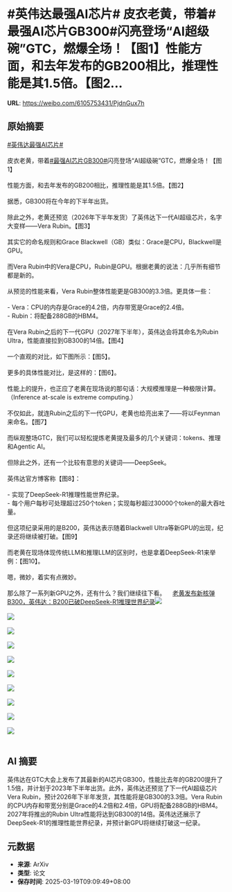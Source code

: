 # #英伟达最强AI芯片# 皮衣老黄，带着#最强AI芯片GB300#闪亮登场“AI超级碗”GTC，燃爆全场！【图1】性能方面，和去年发布的GB200相比，推理性能是其1.5倍。【图2...

**URL**: https://weibo.com/6105753431/PjdnGux7h

## 原始摘要

<a href="https://m.weibo.cn/search?containerid=231522type%3D1%26t%3D10%26q%3D%23%E8%8B%B1%E4%BC%9F%E8%BE%BE%E6%9C%80%E5%BC%BAAI%E8%8A%AF%E7%89%87%23&amp;extparam=%23%E8%8B%B1%E4%BC%9F%E8%BE%BE%E6%9C%80%E5%BC%BAAI%E8%8A%AF%E7%89%87%23" data-hide=""><span class="surl-text">#英伟达最强AI芯片#</span></a> <br><br>皮衣老黄，带着<a href="https://m.weibo.cn/search?containerid=231522type%3D1%26t%3D10%26q%3D%23%E6%9C%80%E5%BC%BAAI%E8%8A%AF%E7%89%87GB300%23&amp;extparam=%23%E6%9C%80%E5%BC%BAAI%E8%8A%AF%E7%89%87GB300%23" data-hide=""><span class="surl-text">#最强AI芯片GB300#</span></a>闪亮登场“AI超级碗”GTC，燃爆全场！【图1】<br><br>性能方面，和去年发布的GB200相比，推理性能是其1.5倍。【图2】<br><br>据悉，GB300将在今年的下半年出货。<br><br>除此之外，老黄还预览（2026年下半年发货）了英伟达下一代AI超级芯片，名字大变样——Vera Rubin。【图3】<br><br>其实它的命名规则和Grace Blackwell（GB）类似：Grace是CPU，Blackwell是GPU。<br><br>而Vera Rubin中的Vera是CPU，Rubin是GPU。根据老黄的说法：几乎所有细节都是新的。<br><br>从预览的性能来看，Vera Rubin整体性能更是GB300的3.3倍。更具体一些：<br><br>- Vera：CPU的内存是Grace的4.2倍，内存带宽是Grace的2.4倍。<br>- Rubin：将配备288GB的HBM4。<br><br>在Vera Rubin之后的下一代GPU（2027年下半年），英伟达会将其命名为Rubin Ultra，性能直接拉到GB300的14倍。【图4】<br><br>一个直观的对比，如下图所示：【图5】。<br><br>更多的具体性能对比，是这样的：【图6】。<br><br>性能上的提升，也正应了老黄在现场说的那句话：大规模推理是一种极限计算。<br>（Inference at-scale is extreme computing.）<br><br>不仅如此，就连Rubin之后的下一代GPU，老黄也给亮出来了——将以Feynman来命名。【图7】<br><br>而纵观整场GTC，我们可以轻松提炼老黄提及最多的几个关键词：tokens、推理和Agentic AI。<br><br>但除此之外，还有一个比较有意思的关键词——DeepSeek。<br><br>英伟达官方博客称【图8】：<br><br>- 实现了DeepSeek-R1推理性能世界纪录。<br>- 每个用户每秒可处理超过250个token；实现每秒超过30000个token的最大吞吐量。<br><br>但这项纪录采用的是B200，英伟达表示随着Blackwell Ultra等新GPU的出现，纪录还将继续被打破。【图9】<br><br>而老黄在现场体现传统LLM和推理LLM的区别时，也是拿着DeepSeek-R1来举例：【图10】。<br><br>嗯，微妙，着实有点微妙。<br><br>那么除了一系列新GPU之外，还有什么？我们继续往下看。<a href="https://weibo.cn/sinaurl?u=https%3A%2F%2Fmp.weixin.qq.com%2Fs%2F-c_9tve4yskWUNlb2OHuow" data-hide=""><span class="url-icon"><img style="width: 1rem;height: 1rem" src="https://h5.sinaimg.cn/upload/2015/09/25/3/timeline_card_small_web_default.png" referrerpolicy="no-referrer"></span><span class="surl-text">老黄发布新核弹B300，英伟达：B200已破DeepSeek-R1推理世界纪录</span></a><img style="" src="https://tvax1.sinaimg.cn/large/006Fd7o3ly1hzlvlkqyvfg30lo0c77wm.gif" referrerpolicy="no-referrer"><br><br><img style="" src="https://tvax4.sinaimg.cn/large/006Fd7o3ly1hzlvlu9om6j30u00goq7m.jpg" referrerpolicy="no-referrer"><br><br><img style="" src="https://tvax2.sinaimg.cn/large/006Fd7o3ly1hzlvm2o830j30u00goq8p.jpg" referrerpolicy="no-referrer"><br><br><img style="" src="https://tvax4.sinaimg.cn/large/006Fd7o3ly1hzlvmmts2mj30u00goagd.jpg" referrerpolicy="no-referrer"><br><br><img style="" src="https://tvax1.sinaimg.cn/large/006Fd7o3ly1hzlvmw39wzj30u00xbjzv.jpg" referrerpolicy="no-referrer"><br><br><img style="" src="https://tvax3.sinaimg.cn/large/006Fd7o3ly1hzlvn4umkgj30u00nigpl.jpg" referrerpolicy="no-referrer"><br><br><img style="" src="https://tvax4.sinaimg.cn/large/006Fd7o3ly1hzlvnprfvbj30u00gmdlx.jpg" referrerpolicy="no-referrer"><br><br><img style="" src="https://tvax1.sinaimg.cn/large/006Fd7o3ly1hzlvo8ckm8j30u00d8juo.jpg" referrerpolicy="no-referrer"><br><br><img style="" src="https://tvax1.sinaimg.cn/large/006Fd7o3ly1hzlvohuxrvj30u00gu0vn.jpg" referrerpolicy="no-referrer"><br><br><img style="" src="https://tvax4.sinaimg.cn/large/006Fd7o3ly1hzlvoyoeljg30qx0ezb29.gif" referrerpolicy="no-referrer"><br><br>

## AI 摘要

英伟达在GTC大会上发布了其最新的AI芯片GB300，性能比去年的GB200提升了1.5倍，并计划于2023年下半年出货。此外，英伟达还预览了下一代AI超级芯片Vera Rubin，预计2026年下半年发货，其性能将是GB300的3.3倍。Vera Rubin的CPU内存和带宽分别是Grace的4.2倍和2.4倍，GPU将配备288GB的HBM4。2027年将推出的Rubin Ultra性能将达到GB300的14倍。英伟达还展示了DeepSeek-R1的推理性能世界纪录，并预计新GPU将继续打破这一纪录。

## 元数据

- **来源**: ArXiv
- **类型**: 论文
- **保存时间**: 2025-03-19T09:09:49+08:00

